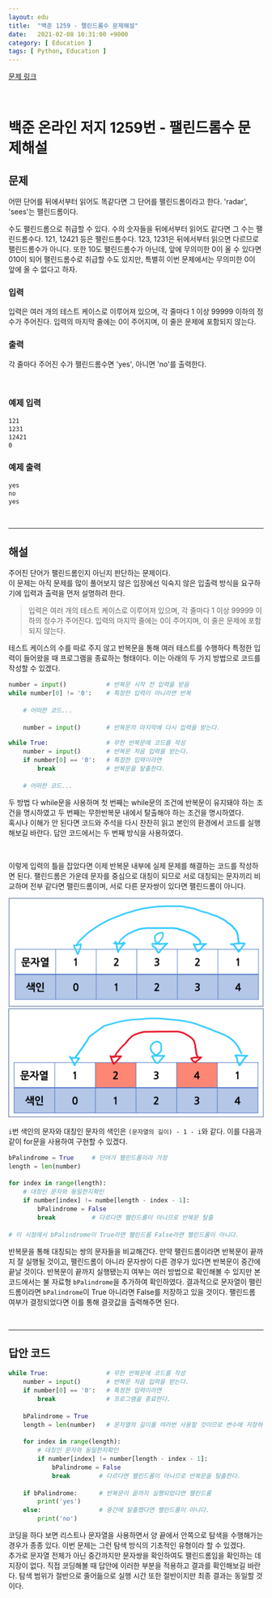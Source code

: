 ```yaml
---
layout: edu
title:  "백준 1259 - 팰린드롬수 문제해설"
date:   2021-02-08 10:31:00 +9000
category: [ Education ]
tags: [ Python, Education ]
---
```


[문제 링크](https://www.acmicpc.net/problem/1259)

<br>

# **백준 온라인 저지 1259번 - 팰린드롬수 문제해설**
## **문제**
어떤 단어를 뒤에서부터 읽어도 똑같다면 그 단어를 팰린드롬이라고 한다. 'radar', 'sees'는 팰린드롬이다.

수도 팰린드롬으로 취급할 수 있다. 수의 숫자들을 뒤에서부터 읽어도 같다면 그 수는 팰린드롬수다. 121, 12421 등은 팰린드롬수다. 123, 1231은 뒤에서부터 읽으면 다르므로 팰린드롬수가 아니다. 또한 10도 팰린드롬수가 아닌데, 앞에 무의미한 0이 올 수 있다면 010이 되어 팰린드롬수로 취급할 수도 있지만, 특별히 이번 문제에서는 무의미한 0이 앞에 올 수 없다고 하자.

### **입력**
입력은 여러 개의 테스트 케이스로 이루어져 있으며, 각 줄마다 1 이상 99999 이하의 정수가 주어진다. 입력의 마지막 줄에는 0이 주어지며, 이 줄은 문제에 포함되지 않는다.

### **출력**
각 줄마다 주어진 수가 팰린드롬수면 'yes', 아니면 'no'를 출력한다.

<br>

### 예제 입력
    121
    1231
    12421
    0

### 예제 출력
    yes
    no
    yes

<br>

---

## **해설**
주어진 단어가 팰린드롬인지 아닌지 판단하는 문제이다.   
이 문제는 아직 문제를 많이 풀어보지 않은 입장에선 익숙지 않은 입출력 방식을 요구하기에 입력과 출력을 먼저 설명하려 한다.

> 입력은 여러 개의 테스트 케이스로 이루어져 있으며, 각 줄마다 1 이상 99999 이하의 정수가 주어진다. 입력의 마지막 줄에는 0이 주어지며, 이 줄은 문제에 포함되지 않는다.

테스트 케이스의 수를 따로 주지 않고 반복문을 통해 여러 테스트를 수행하다 특정한 입력이 들어왔을 때 프로그램을 종료하는 형태이다. 이는 아래의 두 가지 방법으로 코드를 작성할 수 있겠다.

```python
number = input()           # 반복문 시작 전 입력을 받음
while number[0] != '0':    # 특정한 입력이 아니라면 반복

    # 어떠한 코드...

    number = input()       # 반복문의 마지막에 다시 입력을 받는다.
```

```python
while True:                # 무한 반복문에 코드를 작성
    number = input()       # 반복문 처음 입력을 받는다.
    if number[0] == '0':   # 특정한 입력이라면
        break              # 반복문을 탈출한다.

    # 어떠한 코드...
```

두 방법 다 while문을 사용하며 첫 번째는 while문의 조건에 반복문이 유지돼야 하는 조건을 명시하였고 두 번째는 무한반복문 내에서 탈출해야 하는 조건을 명시하였다.   
혹시나 이해가 안 된다면 코드와 주석을 다시 찬찬히 읽고 본인의 환경에서 코드를 실행해보길 바란다. 답안 코드에서는 두 번째 방식을 사용하였다.

<br>

이렇게 입력의 틀을 잡았다면 이제 반복문 내부에 실제 문제를 해결하는 코드를 작성하면 된다. 팰린드롬은 가운데 문자를 중심으로 대칭이 되므로 서로 대칭되는 문자끼리 비교하며 전부 같다면 팰린드롬이며, 서로 다른 문자쌍이 있다면 팰린드롬이 아니다.

![비교예시1](/assets/solve_boj_1259(1).png)
![비교예시2](/assets/solve_boj_1259(2).png)

`i`번 색인의 문자와 대칭인 문자의 색인은 `(문자열의 길이) - 1 - i`와 같다. 이를 다음과 같이 for문을 사용하여 구현할 수 있겠다.

```python
bPalindrome = True     # 단어가 팰린드롬이라 가정
length = len(number)

for index in range(length):
    # 대칭인 문자와 동일한지확인
    if number[index] != numbe[length - index - 1]:
        bPalindrome = False
        break          # 다르다면 팰린드롬이 아니므로 반복문 탈출

# 이 시점에서 bPalindrome이 True라면 팰린드롬 False라면 팰린드롬이 아니다.
```

반복문을 통해 대칭되는 쌍의 문자들을 비교해간다. 만약 팰린드롬이라면 반복문이 끝까지 잘 실행될 것이고, 팰린드롬이 아니라 문자쌍이 다른 경우가 있다면 반복문이 중간에 끝날 것이다. 반복문이 끝까지 실행됐는지 여부는 여러 방법으로 확인해볼 수 있지만 본 코드에서는 불 자료형 `bPalindrome`을 추가하여 확인하였다. 결과적으로 문자열이 팰린드롬이라면 `bPalindrome`이 True 아니라면 False를 저장하고 있을 것이다. 팰린드롬 여부가 결정되었다면 이를 통해 결괏값을 출력해주면 된다.



<br>

---

## **답안 코드**
```python
while True:                # 무한 반복문에 코드를 작성
    number = input()       # 반복문 처음 입력을 받는다.
    if number[0] == '0':   # 특정한 입력이라면
        break              # 프로그램을 종료한다.
    
    bPalindrome = True
    length = len(number)   # 문자열의 길이를 여러번 사용할 것이므로 변수에 저장하여 사용
    
    for index in range(length):
        # 대칭인 문자와 동일한지확인
        if number[index] != number[length - index - 1]:
            bPalindrome = False
            break        # 다르다면 팰린드롬이 아니므로 반복문을 탈출한다.
    
    if bPalindrome:      # 반복문이 끝까지 실행되었다면 팰린드롬
        print('yes')
    else:                # 중간에 탈출했다면 팰린드롬이 아니다.
        print('no')
```

코딩을 하다 보면 리스트나 문자열을 사용하면서 양 끝에서 안쪽으로 탐색을 수행해가는 경우가 종종 있다. 이번 문제는 그런 탐색 방식의 기초적인 유형이라 할 수 있겠다.   
추가로 문자열 전체가 아닌 중간까지만 문자쌍을 확인하여도 팰린드롬임을 확인하는 데 지장이 없다. 직접 코딩해볼 때 답안에 이러한 부분을 적용하고 결과를 확인해보길 바란다. 탐색 범위가 절반으로 줄어듦으로 실행 시간 또한 절반이지만 최종 결과는 동일할 것이다.